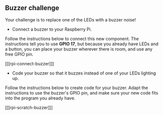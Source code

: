 ## Buzzer challenge

Your challenge is to replace one of the LEDs with a buzzer noise!

+ Connect a buzzer to your Raspberry Pi.

Follow the instructions below to connect this new component. The instructions tell you to use **GPIO 17**, but because you already have LEDs and a button, you can place your buzzer wherever there is room, and use any free GPIO pin.

[[[rpi-connect-buzzer]]]

+ Code your buzzer so that it buzzes instead of one of your LEDs lighting up.

Follow the instructions below to create code for your buzzer. Adapt the instructions to use the buzzer's GPIO pin, and make sure your new code fits into the program you already have.

[[[rpi-scratch-buzzer]]]